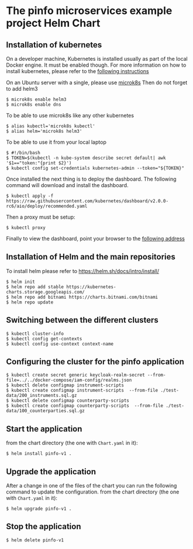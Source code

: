The pinfo microservices example project Helm Chart
==================================================


Installation of kubernetes
--------------------------
On a developer machine, Kubernetes is installed usually as part of the local Docker engine. It must be enabled though.
For more information on how to install kubernetes, please refer to the [following instructions](https://kubernetes.io/docs/setup/)


On an Ubuntu server with a single, please use [microk8s](https://microk8s.io/docs/)
Then do not forget to add helm3

	$ microk8s enable helm3
	$ microk8s enable dns

To be able to use microk8s like any other kubernetes
 
	$ alias kubectl='microk8s kubectl'
	$ alias helm='microk8s helm3'
	
To be able to use it from your local laptop


	$ #!/bin/bash
	$ TOKEN=$(kubectl -n kube-system describe secret default| awk '$1=="token:"{print $2}')
	$ kubectl config set-credentials kubernetes-admin --token="${TOKEN}"

Once installed the next thing is to deploy the dashboard. The following command will download and install the dashboard.

	$ kubectl apply -f https://raw.githubusercontent.com/kubernetes/dashboard/v2.0.0-rc6/aio/deploy/recommended.yaml

Then a proxy must be setup:

	$ kubectl proxy

Finally to view the dashboard, point your browser to the [following address](http://localhost:8001/api/v1/namespaces/kubernetes-dashboard/services/https:kubernetes-dashboard:/proxy/)

Installation of Helm and the main repositories
------------------------------------------
To install helm please refer to https://helm.sh/docs/intro/install/

	$ helm init
	$ helm repo add stable https://kubernetes-charts.storage.googleapis.com/
	$ helm repo add bitnami https://charts.bitnami.com/bitnami
	$ helm repo update

Switching between the different clusters
----------------------------------------
	$ kubectl cluster-info
	$ kubectl config get-contexts
	$ kubectl config use-context context-name

Configuring the cluster for the pinfo application 
-------------------------------------------------
	$ kubectl create secret generic keycloak-realm-secret --from-file=../../docker-compose/iam-config/realms.json
	$ kubectl delete configmap instrument-scripts
	$ kubectl create configmap instrument-scripts  --from-file ./test-data/200_instruments.sql.gz
	$ kubectl delete configmap counterparty-scripts
	$ kubectl create configmap counterparty-scripts  --from-file ./test-data/100_counterparties.sql.gz

Start the application
---------------------
from the chart directory (the one with `Chart.yaml` in it):

	$ helm install pinfo-v1 .

Upgrade the application
-----------------------
After a change in one of the files of the chart you can run the following command to update the configuration. from the chart directory (the one with `Chart.yaml` in it):

	$ helm upgrade pinfo-v1 .

Stop the application	
--------------------
	$ helm delete pinfo-v1